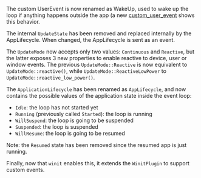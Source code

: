 The custom UserEvent is now renamed as WakeUp, used to wake up the loop if anything happens outside the app (a new [custom_user_event](https://github.com/bevyengine/bevy/pull/13366/files#diff-2de8c0a8d3028d0059a3d80ae31b2bbc1cde2595ce2d317ea378fe3e0cf6ef2d) shows this behavior.

The internal `UpdateState` has been removed and replaced internally by the AppLifecycle. When changed, the AppLifecycle is sent as an event.

The `UpdateMode` now accepts only two values: `Continuous` and `Reactive`, but the latter exposes 3 new properties to enable reactive to device, user or window events. The previous `UpdateMode::Reactive` is now equivalent to `UpdateMode::reactive()`, while `UpdateMode::ReactiveLowPower` to `UpdateMode::reactive_low_power()`.

The `ApplicationLifecycle` has been renamed as `AppLifecycle`, and now contains the possible values of the application state inside the event loop: 

- `Idle`: the loop has not started yet
- `Running` (previously called `Started`): the loop is running
- `WillSuspend`: the loop is going to be suspended
- `Suspended`: the loop is suspended
- `WillResume`: the loop is going to be resumed

Note: the `Resumed` state has been removed since the resumed app is just running.

Finally, now that `winit` enables this, it extends the `WinitPlugin` to support custom events.
